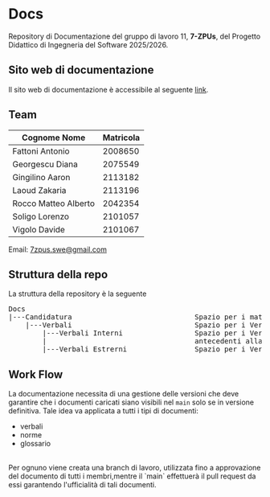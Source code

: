 # Docs
Repository di Documentazione del gruppo di lavoro 11, **7-ZPUs**, del Progetto Didattico di Ingegneria del Software 2025/2026.

## Sito web di documentazione
Il sito web di documentazione è accessibile al seguente [link](https://7-zpus.github.io/Docs/).

## Team
| Cognome    Nome | Matricola |
|-----------------|-----------|
| Fattoni Antonio | 2008650 |
| Georgescu Diana | 2075549 |
| Gingilino Aaron| 2113182 |
| Laoud Zakaria| 2113196 |
| Rocco Matteo Alberto| 2042354 |
| Soligo Lorenzo| 2101057 |
| Vigolo Davide| 2101067 |

Email: 7zpus.swe@gmail.com

## Struttura della repo
La struttura della repository è la seguente<br>
<pre>
Docs
|---Candidatura                             Spazio per i materiali presentati per la Candidatura
    |---Verbali                             Spazio per i Verbali e i Modelli di verbale
        |---Verbali Interni                 Spazio per i Verbali Interni al gruppo per le riunioni 
        |                                   antecedenti alla conferma della candidatura
        |---Verbali Estrerni                Spazio per i Verbali Esterni degli incontri con le Aziende Proponenti
</pre>
## Work Flow
La documentazione necessita di una gestione delle versioni che deve garantire che i documenti caricati siano visibili nel `main` solo se in versione definitiva. Tale idea va applicata a tutti i tipi di documenti:
- verbali
- norme
- glossario
<br>
Per ognuno viene creata una branch di lavoro, utilizzata fino a approvazione del documento di tutti i membri,mentre il `main` effettuerà il pull request da essi garantendo l'ufficialità di tali documenti.
